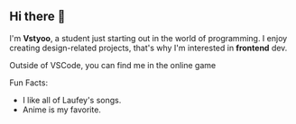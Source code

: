 ## Hi there 👀

I'm **Vstyoo**, a student just starting out in the world of programming.
I enjoy creating design-related projects, that's why I'm interested in **frontend** dev.

Outside of VSCode, you can find me in the online game

Fun Facts:
- I like all of Laufey's songs.
- Anime is my favorite.

